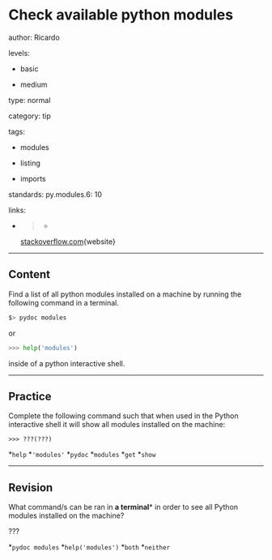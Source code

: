 # Check available python modules
author: Ricardo

levels:

  - basic

  - medium

type: normal

category: tip

tags:

  - modules

  - listing

  - imports

standards:
  py.modules.6: 10

links:

  - >-
    [stackoverflow.com](http://stackoverflow.com/questions/739993/how-can-i-get-a-list-of-locally-installed-python-modules){website}

---
## Content

Find a list of all python modules installed on a machine by running the following command in a terminal.


```bash
$> pydoc modules
```

or


```python
>>> help('modules')
```

inside of a python interactive shell.

---
## Practice

Complete the following command such that when used in the Python interactive shell it will show all modules installed on the machine:
```
>>> ???(???)
```

*`help`
*`'modules'`
*`pydoc`
*`modules`
*`get`
*`show`

---
## Revision

What command/s can be ran in **a terminal*** in order to see all Python modules installed on the machine?

???

*`pydoc modules`
*`help('modules')`
*`both`
*`neither`
